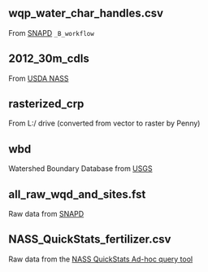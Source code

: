 ## wqp_water_char_handles.csv

From [SNAPD](https://www.nature.com/articles/s41597-022-01650-6) `_B_workflow`

## 2012_30m_cdls

From [USDA NASS](https://www.nass.usda.gov/Research_and_Science/Cropland/Release/)

## rasterized_crp

From L:/ drive (converted from vector to raster by Penny)

## wbd

Watershed Boundary Database from [USGS](https://www.usgs.gov/national-hydrography/news/nhd-and-wbd-now-available-geopackage-format)

## all_raw_wqd_and_sites.fst

Raw data from [SNAPD](https://www.nature.com/articles/s41597-022-01650-6)

## NASS_QuickStats_fertilizer.csv

Raw data from the [NASS QuickStats Ad-hoc query tool](https://quickstats.nass.usda.gov/)